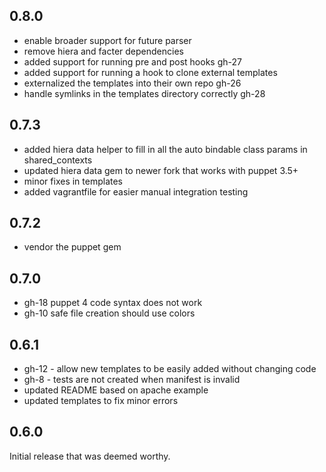 ## 0.8.0
 * enable broader support for future parser
 * remove hiera and facter dependencies
 * added support for running pre and post hooks gh-27
 * added support for running a hook to clone external templates
 * externalized the templates into their own repo gh-26
 * handle symlinks in the templates directory correctly gh-28
 
## 0.7.3
 * added hiera data helper to fill in all the auto bindable class params in shared_contexts
 * updated hiera data gem to newer fork that works with puppet 3.5+
 * minor fixes in templates
 * added vagrantfile for easier manual integration testing

## 0.7.2
 * vendor the puppet gem
    
## 0.7.0
 * gh-18 puppet 4 code syntax does not work
 * gh-10 safe file creation should use colors

## 0.6.1
 * gh-12 - allow new templates to be easily added without changing code
 * gh-8 - tests are not created when manifest is invalid 
 * updated README based on apache example
 * updated templates to fix minor errors

## 0.6.0
Initial release that was deemed worthy.


